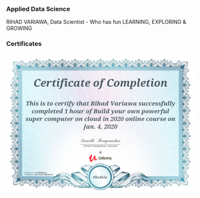 ### Applied Data Science
RIHAD VARIAWA, Data Scientist - Who has fun LEARNING, EXPLORING & GROWING

### Certificates
<img src="./img/Build_your_own_powerful_super_computer_on_cloud.png"/>

